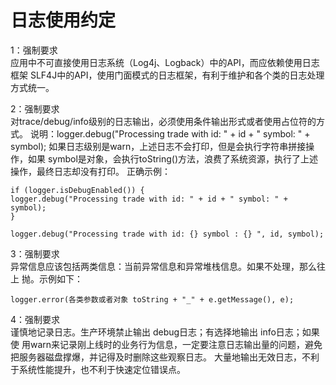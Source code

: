 # 日志使用约定

1：强制要求  
应用中不可直接使用日志系统（Log4j、Logback）中的API，而应依赖使用日志框架
SLF4J中的API，使用门面模式的日志框架，有利于维护和各个类的日志处理方式统一。  

2：强制要求  
对trace/debug/info级别的日志输出，必须使用条件输出形式或者使用占位符的方
式。 说明：logger.debug("Processing trade with id: " + id + " symbol: " + symbol); 
如果日志级别是warn，上述日志不会打印，但是会执行字符串拼接操作，如果 symbol是对象，会执行toString()方法，浪费了系统资源，执行了上述操作，最终日志却没有打印。
正确示例：

    if (logger.isDebugEnabled()) {    
    logger.debug("Processing trade with id: " + id + " symbol: " + symbol);  
    }       

    logger.debug("Processing trade with id: {} symbol : {} ", id, symbol);  

3：强制要求  
异常信息应该包括两类信息：当前异常信息和异常堆栈信息。如果不处理，那么往上
抛。示例如下：

    logger.error(各类参数或者对象 toString + "_" + e.getMessage(), e);
    
4：强制要求  
谨慎地记录日志。生产环境禁止输出 debug日志；有选择地输出 info日志；如果使
用warn来记录刚上线时的业务行为信息，一定要注意日志输出量的问题，避免把服务器磁盘撑爆，并记得及时删除这些观察日志。 大量地输出无效日志，不利于系统性能提升，也不利于快速定位错误点。
